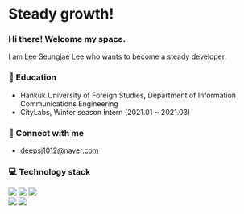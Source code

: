 # Steady growth!
### Hi there! Welcome my space.  
I am Lee Seungjae Lee who wants to become a steady developer.
### :school: Education
* Hankuk University of Foreign Studies, Department of Information Communications Engineering
* CityLabs, Winter season Intern (2021.01 ~ 2021.03)
  
### :loudspeaker: Connect with me 
- deepsj1012@naver.com

### :computer: Technology stack
<div align="left">
   <img src="https://img.shields.io/badge/Java-007396?style=flat&logo=Java&logoColor=white" />
   <img src="https://img.shields.io/badge/Spring Boot-6DB33F?style=flat&logo=Spring Boot&logoColor=white" />  
  <img src="https://img.shields.io/badge/MySQL-4479A1?style=flat&logo=mysql&logoColor=white" /><br/>
  <img src="https://img.shields.io/badge/Docker-2496ED?style=flat&logo=docker&logoColor=white" />
  <img src="https://img.shields.io/badge/git-F05032?style=flat&logo=git&logoColor=white"><br/>
</div>

<!--
**vietj/vietj** is a ✨ _special_ ✨ repository because its `README.md` (this file) appears on your GitHub profile.
-->
